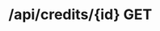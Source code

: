 #  /api/credits/{id} GET

<api-endpoint openapi-path="../../specifications/swagger.json" method="GET" endpoint="/api/credits/{id}"/>